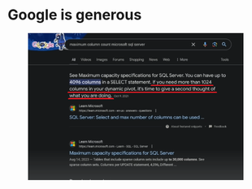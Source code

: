 # Google is generous

<figure><img src="../../.gitbook/assets/image (221).png" alt=""><figcaption></figcaption></figure>
